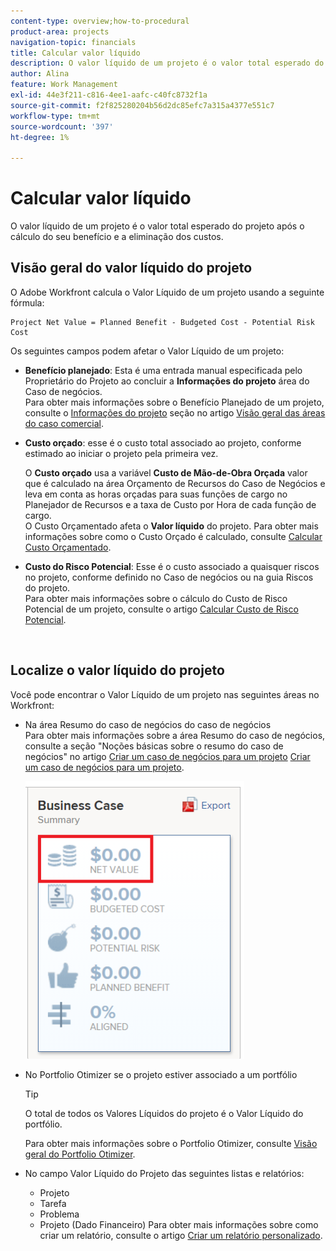 ```yaml
---
content-type: overview;how-to-procedural
product-area: projects
navigation-topic: financials
title: Calcular valor líquido
description: O valor líquido de um projeto é o valor total esperado do projeto após o cálculo do seu benefício e a eliminação dos custos.
author: Alina
feature: Work Management
exl-id: 44e3f211-c816-4ee1-aafc-c40fc8732f1a
source-git-commit: f2f825280204b56d2dc85efc7a315a4377e551c7
workflow-type: tm+mt
source-wordcount: '397'
ht-degree: 1%

---
```


# Calcular valor líquido

O valor líquido de um projeto é o valor total esperado do projeto após o cálculo do seu benefício e a eliminação dos custos. 

## Visão geral do valor líquido do projeto

O Adobe Workfront calcula o Valor Líquido de um projeto usando a seguinte fórmula: 

```
Project Net Value = Planned Benefit - Budgeted Cost - Potential Risk Cost
```

Os seguintes campos podem afetar o Valor Líquido de um projeto:

* **Benefício planejado**: Esta é uma entrada manual especificada pelo Proprietário do Projeto ao concluir a **Informações do projeto** área do Caso de negócios.\
   Para obter mais informações sobre o Benefício Planejado de um projeto, consulte o [Informações do projeto](../../../manage-work/projects/define-a-business-case/areas-of-business-case.md#project-info) seção no artigo [Visão geral das áreas do caso comercial](../../../manage-work/projects/define-a-business-case/areas-of-business-case.md).

* **Custo orçado**: esse é o custo total associado ao projeto, conforme estimado ao iniciar o projeto pela primeira vez.

   O **Custo orçado** usa a variável **Custo de Mão-de-Obra Orçada** valor que é calculado na área Orçamento de Recursos do Caso de Negócios e leva em conta as horas orçadas para suas funções de cargo no Planejador de Recursos e a taxa de Custo por Hora de cada função de cargo.\
   O Custo Orçamentado afeta o **Valor líquido** do projeto. Para obter mais informações sobre como o Custo Orçado é calculado, consulte [Calcular Custo Orçamentado](../../../manage-work/projects/project-finances/budgeted-cost.md).

* **Custo do Risco Potencial**: Esse é o custo associado a quaisquer riscos no projeto, conforme definido no Caso de negócios ou na guia Riscos do projeto.\
   Para obter mais informações sobre o cálculo do Custo de Risco Potencial de um projeto, consulte o artigo [Calcular Custo de Risco Potencial](../../../manage-work/projects/project-finances/potential-risk-cost.md).

    

## Localize o valor líquido do projeto

Você pode encontrar o Valor Líquido de um projeto nas seguintes áreas no Workfront:

* Na área Resumo do caso de negócios do caso de negócios \
   Para obter mais informações sobre a área Resumo do caso de negócios, consulte a seção &quot;Noções básicas sobre o resumo do caso de negócios&quot; no artigo [Criar um caso de negócios para um projeto](../../../manage-work/projects/define-a-business-case/create-business-case.md) [Criar um caso de negócios para um projeto](../../../manage-work/projects/define-a-business-case/create-business-case.md).

   ![](assets/net-value-on-business-case-summary-highlighted-350x444.png)

* No Portfolio Otimizer se o projeto estiver associado a um portfólio

   >[!TIP]
   >
   >O total de todos os Valores Líquidos do projeto é o Valor Líquido do portfólio.

   Para obter mais informações sobre o Portfolio Otimizer, consulte [Visão geral do Portfolio Otimizer](../../../manage-work/portfolios/portfolio-optimizer/portfolio-optimizer-overview.md).

* No campo Valor Líquido do Projeto das seguintes listas e relatórios:

   * Projeto
   * Tarefa
   * Problema
   * Projeto (Dado Financeiro)
   Para obter mais informações sobre como criar um relatório, consulte o artigo [Criar um relatório personalizado](../../../reports-and-dashboards/reports/creating-and-managing-reports/create-custom-report.md).
